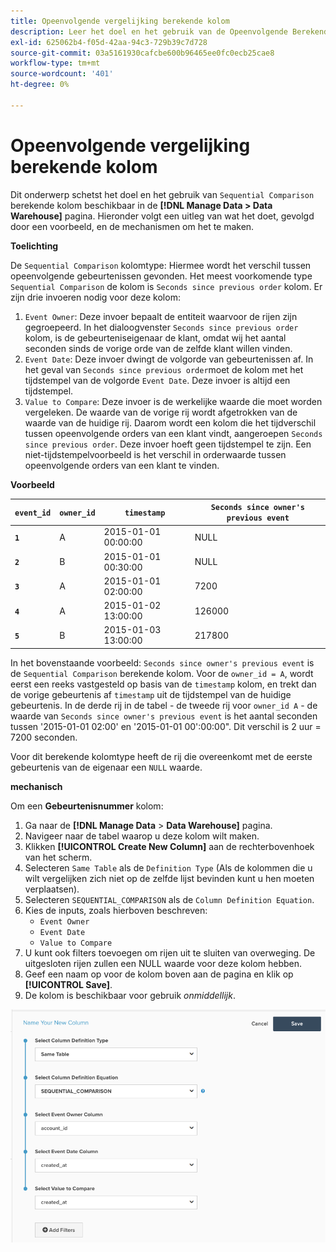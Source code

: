 ```yaml
---
title: Opeenvolgende vergelijking berekende kolom
description: Leer het doel en het gebruik van de Opeenvolgende Berekende kolom van de Vergelijking.
exl-id: 625062b4-f05d-42aa-94c3-729b39c7d728
source-git-commit: 03a5161930cafcbe600b96465ee0fc0ecb25cae8
workflow-type: tm+mt
source-wordcount: '401'
ht-degree: 0%

---
```


# Opeenvolgende vergelijking berekende kolom

Dit onderwerp schetst het doel en het gebruik van `Sequential Comparison` berekende kolom beschikbaar in de **[!DNL Manage Data > Data Warehouse]** pagina. Hieronder volgt een uitleg van wat het doet, gevolgd door een voorbeeld, en de mechanismen om het te maken.

**Toelichting**

De `Sequential Comparison` kolomtype: Hiermee wordt het verschil tussen opeenvolgende gebeurtenissen gevonden. Het meest voorkomende type `Sequential Comparison` de kolom is `Seconds since previous order` kolom. Er zijn drie invoeren nodig voor deze kolom:

1. `Event Owner`: Deze invoer bepaalt de entiteit waarvoor de rijen zijn gegroepeerd. In het dialoogvenster `Seconds since previous order` kolom, is de gebeurteniseigenaar de klant, omdat wij het aantal seconden sinds de vorige orde van de zelfde klant willen vinden.
1. `Event Date`: Deze invoer dwingt de volgorde van gebeurtenissen af. In het geval van `Seconds since previous order`moet de kolom met het tijdstempel van de volgorde `Event Date`. Deze invoer is altijd een tijdstempel.
1. `Value to Compare`: Deze invoer is de werkelijke waarde die moet worden vergeleken. De waarde van de vorige rij wordt afgetrokken van de waarde van de huidige rij. Daarom wordt een kolom die het tijdverschil tussen opeenvolgende orders van een klant vindt, aangeroepen `Seconds since previous order`. Deze invoer hoeft geen tijdstempel te zijn. Een niet-tijdstempelvoorbeeld is het verschil in orderwaarde tussen opeenvolgende orders van een klant te vinden.

**Voorbeeld**

| **`event_id`** | **`owner_id`** | **`timestamp`** | **`Seconds since owner's previous event`** |
|--- |--- |--- |--- |
| **`1`** | A | 2015-01-01 00:00:00 | NULL |
| **`2`** | B | 2015-01-01 00:30:00 | NULL |
| **`3`** | A | 2015-01-01 02:00:00 | 7200 |
| **`4`** | A | 2015-01-02 13:00:00 | 126000 |
| **`5`** | B | 2015-01-03 13:00:00 | 217800 |

In het bovenstaande voorbeeld: `Seconds since owner's previous event` is de `Sequential Comparison` berekende kolom. Voor de `owner_id = A`, wordt eerst een reeks vastgesteld op basis van de `timestamp` kolom, en trekt dan de vorige gebeurtenis af `timestamp` uit de tijdstempel van de huidige gebeurtenis. In de derde rij in de tabel - de tweede rij voor `owner_id A` - de waarde van `Seconds since owner's previous event` is het aantal seconden tussen &#39;2015-01-01 02:00&#39; en &#39;2015-01-01 00&#39;:00:00&quot;. Dit verschil is 2 uur = 7200 seconden.

Voor dit berekende kolomtype heeft de rij die overeenkomt met de eerste gebeurtenis van de eigenaar een `NULL` waarde.

**mechanisch**

Om een **Gebeurtenisnummer** kolom:

1. Ga naar de **[!DNL Manage Data** > **Data Warehouse]** pagina.
1. Navigeer naar de tabel waarop u deze kolom wilt maken.
1. Klikken **[!UICONTROL Create New Column]** aan de rechterbovenhoek van het scherm.
1. Selecteren `Same Table` als de `Definition Type` (Als de kolommen die u wilt vergelijken zich niet op de zelfde lijst bevinden kunt u hen moeten verplaatsen).
1. Selecteren `SEQUENTIAL_COMPARISON` als de `Column Definition Equation`.
1. Kies de inputs, zoals hierboven beschreven:
   - `Event Owner`
   - `Event Date`
   - `Value to Compare`
1. U kunt ook filters toevoegen om rijen uit te sluiten van overweging. De uitgesloten rijen zullen een NULL waarde voor deze kolom hebben.
1. Geef een naam op voor de kolom boven aan de pagina en klik op **[!UICONTROL Save]**.
1. De kolom is beschikbaar voor gebruik *onmiddellijk*.

![SEC](../../assets/SEC_new.png)

